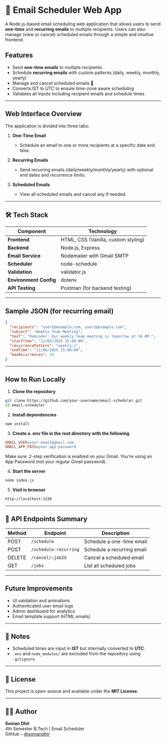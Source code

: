 # 📧 Email Scheduler Web App

A Node.js-based email scheduling web application that allows users to send **one-time** and **recurring emails** to multiple recipients. Users can also manage (view or cancel) scheduled emails through a simple and intuitive frontend.

## Features

-  Send **one-time emails** to multiple recipients
-  Schedule **recurring emails** with custom patterns (daily, weekly, monthly, yearly)
-  Manage and cancel scheduled emails 📅
-  Converts IST to UTC to ensure time-zone aware scheduling
-  Validates all inputs including recipient emails and schedule times

---

##  Web Interface Overview

The application is divided into three tabs:

1. **One-Time Email**  
   - Schedule an email to one or more recipients at a specific date and time.

2. **Recurring Emails**  
   - Send recurring emails (daily/weekly/monthly/yearly) with optional end dates and recurrence limits.

3. **Scheduled Emails**  
   - View all scheduled emails and cancel any if needed.

---

## 🛠️ Tech Stack

| Component | Technology |
|----------|-------------|
| **Frontend** | HTML, CSS (Vanilla, custom styling) |
| **Backend** | Node.js, Express |
| **Email Service** | Nodemailer with Gmail SMTP |
| **Scheduler** | node-schedule |
| **Validation** | validator.js |
| **Environment Config** | dotenv |
| **API Testing** | Postman (for backend testing)

---

## Sample JSON (for recurring email)
```json
{
  "recipients": "user1@example.com, user2@example.com",
  "subject": "Weekly Team Meeting",
  "text": "Reminder: Our weekly team meeting is tomorrow at 10 AM.",
  "startTime": "11/03/2025 15:00:00",
  "recurrencePattern": "weekly:1",
  "endTime": "11/06/2025 15:00:00",
  "maxOccurrences": 10
}
```

---

##  How to Run Locally

1. **Clone the repository**

```bash
git clone https://github.com/your-username/email-scheduler.git
cd email-scheduler
```
2. **Install dependencies**
```bash
npm install
```

3. **Create a .env file in the root directory with the following**
```ini
GMAIL_USER=your-email@gmail.com
GMAIL_APP_PASS=your-app-password
```
Make sure:
2-step verification is enabled on your Gmail.
You're using an App Password (not your regular Gmail password).

4. **Start the server**
```bash
node index.js
```

5. **Visit in browser**
```bash
http://localhost:1338
```

---

## 📡 API Endpoints Summary

| Method | Endpoint               | Description                  |
|--------|------------------------|------------------------------|
| POST   | `/schedule`            | Schedule a one-time email    |
| POST   | `/schedule-recurring`  | Schedule a recurring email   |
| DELETE | `/cancel/:jobId`       | Cancel a scheduled email     |
| GET    | `/jobs`                | List all scheduled jobs      |

---

## Future Improvements

- UI validation and animations  
- Authenticated user email logs  
- Admin dashboard for analytics  
- Email template support (HTML emails)

---

## 📝 Notes

- Scheduled times are input in **IST** but internally converted to **UTC**.
- `.env` and `node_modules/` are excluded from the repository using `.gitignore`.

---

## 📄 License

This project is open-source and available under the **MIT License**.

---

## 🙋‍♂️ Author

**Soman Dhir**  
4th Semester B.Tech | Email Scheduler  
GitHub – [@somandhir](https://github.com/somandhir)
